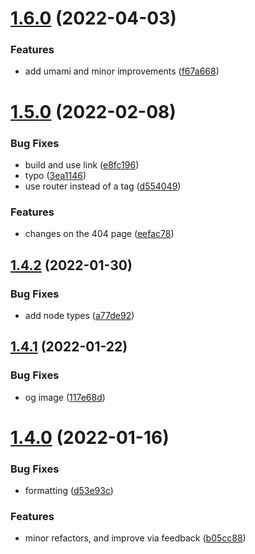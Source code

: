 # [1.6.0](https://github.com/avneesh0612/portfolio/compare/v1.5.0...v1.6.0) (2022-04-03)

### Features

- add umami and minor improvements ([f67a668](https://github.com/avneesh0612/portfolio/commit/f67a6688b3f452bf492abf9582ff4af2637a4ccd))

# [1.5.0](https://github.com/avneesh0612/portfolio/compare/v1.4.2...v1.5.0) (2022-02-08)

### Bug Fixes

- build and use link ([e8fc196](https://github.com/avneesh0612/portfolio/commit/e8fc1965d0f7d77fec6aecd0f0e8b8e8791f9312))
- typo ([3ea1146](https://github.com/avneesh0612/portfolio/commit/3ea11468f2aa841de16712e253a03c941ae77f85))
- use router instead of a tag ([d554049](https://github.com/avneesh0612/portfolio/commit/d554049f05bae4cde300afa6d152f7b39f45adeb))

### Features

- changes on the 404 page ([eefac78](https://github.com/avneesh0612/portfolio/commit/eefac7857de018db1906f82d7cc1aef7204490bd))

## [1.4.2](https://github.com/avneesh0612/portfolio/compare/v1.4.1...v1.4.2) (2022-01-30)

### Bug Fixes

- add node types ([a77de92](https://github.com/avneesh0612/portfolio/commit/a77de92b4e04b87a2f5bc51d6c1c11a861716065))

## [1.4.1](https://github.com/avneesh0612/portfolio/compare/v1.4.0...v1.4.1) (2022-01-22)

### Bug Fixes

- og image ([117e68d](https://github.com/avneesh0612/portfolio/commit/117e68d7449a4f8bf1bf0bcd294b4dfa4b987b8a))

# [1.4.0](https://github.com/avneesh0612/portfolio/compare/v1.3.0...v1.4.0) (2022-01-16)

### Bug Fixes

- formatting ([d53e93c](https://github.com/avneesh0612/portfolio/commit/d53e93c61261d9b5b1d2ca7942ff27f7bf08dba7))

### Features

- minor refactors, and improve via feedback ([b05cc88](https://github.com/avneesh0612/portfolio/commit/b05cc88a0f9dae698038db9587c49b23d91caf74))

